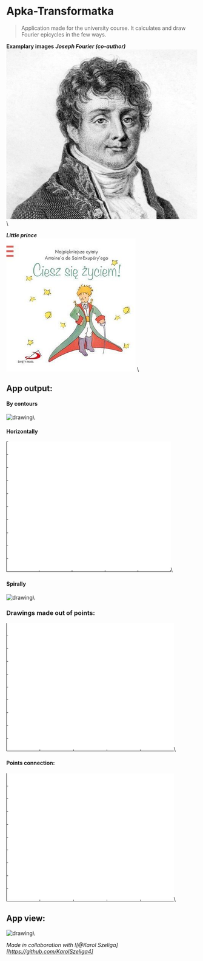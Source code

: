 # Apka-Transformatka
> Application made for the university course. 
> It calculates and draw Fourier epicycles in the few ways. 

**Examplary images**
***Joseph Fourier (co-author)***
![drawing](https://github.com/mateuszGorczany/Apka-Transformatka/blob/main/Obrazki/JosephFourier.png)\

***Little prince***\
![drawing](https://github.com/mateuszGorczany/Apka-Transformatka/blob/main/Obrazki/ksiaze.jpg)\

## App output:
#### By contours
![drawing](https://github.com/mateuszGorczany/Apka-Transformatka/blob/main/examples/fourier_contours.gif)\
#### Horizontally
![drawing](https://github.com/mateuszGorczany/Apka-Transformatka/blob/main/examples/little_prince_horizontally.gif)\
#### Spirally
![drawing](https://github.com/mateuszGorczany/Apka-Transformatka/blob/main/examples/fourier_spirally.gif)\

### Drawings made out of points:
![drawing](https://github.com/mateuszGorczany/Apka-Transformatka/blob/main/examples/poland.gif)\

#### Points connection:
![drawing](https://github.com/mateuszGorczany/Apka-Transformatka/blob/main/examples/world_connected.gif)\

## App view:
![drawing](https://github.com/mateuszGorczany/Apka-Transformatka/blob/main/Obrazki/app_view.png)\


*Made in collaboration with ![@Karol Szeliga][https://github.com/KarolSzeliga4]*
